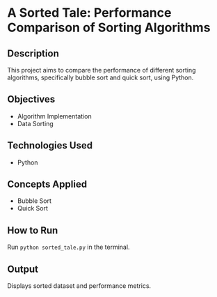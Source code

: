 # A Sorted Tale: Performance Comparison of Sorting Algorithms

## Description
This project aims to compare the performance of different sorting algorithms, specifically bubble sort and quick sort, using Python.

## Objectives
- Algorithm Implementation
- Data Sorting

## Technologies Used
- Python

## Concepts Applied
- Bubble Sort
- Quick Sort

## How to Run
Run `python sorted_tale.py` in the terminal.

## Output
Displays sorted dataset and performance metrics.

